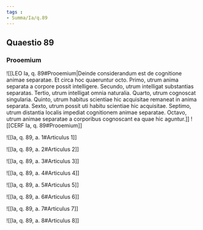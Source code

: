 ```yaml
---
tags : 
- Summa/Ia/q.89
---
```


## Quaestio 89

### Prooemium

![[LEO Ia, q. 89#Prooemium|Deinde considerandum est de cognitione animae separatae. Et circa hoc quaeruntur octo. Primo, utrum anima separata a corpore possit intelligere. Secundo, utrum intelligat substantias separatas. Tertio, utrum intelligat omnia naturalia. Quarto, utrum cognoscat singularia. Quinto, utrum habitus scientiae hic acquisitae remaneat in anima separata. Sexto, utrum possit uti habitu scientiae hic acquisitae. Septimo, utrum distantia localis impediat cognitionem animae separatae. Octavo, utrum animae separatae a corporibus cognoscant ea quae hic aguntur.]]
![[CERF Ia, q. 89#Prooemium]]

![[Ia, q. 89, a. 1#Articulus 1]]

![[Ia, q. 89, a. 2#Articulus 2]]

![[Ia, q. 89, a. 3#Articulus 3]]

![[Ia, q. 89, a. 4#Articulus 4]]

![[Ia, q. 89, a. 5#Articulus 5]]

![[Ia, q. 89, a. 6#Articulus 6]]

![[Ia, q. 89, a. 7#Articulus 7]]

![[Ia, q. 89, a. 8#Articulus 8]]

